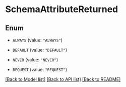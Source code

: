 # SchemaAttributeReturned

## Enum


* `ALWAYS` (value: `"ALWAYS"`)

* `DEFAULT` (value: `"DEFAULT"`)

* `NEVER` (value: `"NEVER"`)

* `REQUEST` (value: `"REQUEST"`)


[[Back to Model list]](../README.md#documentation-for-models) [[Back to API list]](../README.md#documentation-for-api-endpoints) [[Back to README]](../README.md)


